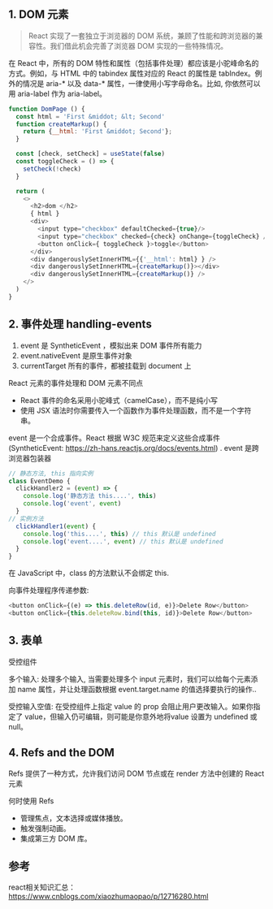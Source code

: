 ## 1. DOM 元素
> React 实现了一套独立于浏览器的 DOM 系统，兼顾了性能和跨浏览器的兼容性。我们借此机会完善了浏览器 DOM 实现的一些特殊情况。

在 React 中，所有的 DOM 特性和属性（包括事件处理）都应该是小驼峰命名的方式。例如，与 HTML 中的 tabindex 属性对应的 React 的属性是 tabIndex。例外的情况是 aria-* 以及 data-* 属性，一律使用小写字母命名。比如, 你依然可以用 aria-label 作为 aria-label。

```javascript
function DomPage () {
  const html = 'First &middot; &lt; Second'
  function createMarkup() {
    return {__html: 'First &middot; Second'};
  }

  const [check, setCheck] = useState(false)
  const toggleCheck = () => {
    setCheck(!check)
  }

  return (
    <>
      <h2>dom </h2>
      { html }
      <div>
        <input type="checkbox" defaultChecked={true}/>
        <input type="checkbox" checked={check} onChange={toggleCheck} />
        <button onClick={ toggleCheck }>toggle</button>
      </div>
      <div dangerouslySetInnerHTML={{'__html': html} } />
      <div dangerouslySetInnerHTML={createMarkup()}></div>
      <div dangerouslySetInnerHTML={createMarkup()} />
    </>
  )
}
```

## 2. 事件处理 handling-events
1. event 是 SyntheticEvent ，模拟出来 DOM 事件所有能力
2. event.nativeEvent 是原生事件对象
3. currentTarget 所有的事件，都被挂载到 document 上

React 元素的事件处理和 DOM 元素不同点
- React 事件的命名采用小驼峰式（camelCase），而不是纯小写
- 使用 JSX 语法时你需要传入一个函数作为事件处理函数，而不是一个字符串。

event 是一个合成事件。React 根据 W3C 规范来定义这些合成事件(SyntheticEvent: https://zh-hans.reactjs.org/docs/events.html) . event 是跨浏览器包装器

```javascript
// 静态方法, this 指向实例
class EventDemo {
  clickHandler2 = (event) => {
    console.log('静态方法 this....', this)
    console.log('event', event)
  }
// 实例方法
  clickHandler1(event) {
    console.log('this....', this) // this 默认是 undefined
    console.log('event....', event) // this 默认是 undefined
  }
}
```

在 JavaScript 中，class 的方法默认不会绑定 this.

向事件处理程序传递参数:
```javascript
<button onClick={(e) => this.deleteRow(id, e)}>Delete Row</button>
<button onClick={this.deleteRow.bind(this, id)}>Delete Row</button>
```

## 3. 表单
受控组件

多个输入:
处理多个输入, 当需要处理多个 input 元素时，我们可以给每个元素添加 name 属性，并让处理函数根据 event.target.name 的值选择要执行的操作..

受控输入空值:
在受控组件上指定 value 的 prop 会阻止用户更改输入。如果你指定了 value，但输入仍可编辑，则可能是你意外地将value 设置为 undefined 或 null。

## 4. Refs and the DOM
Refs 提供了一种方式，允许我们访问 DOM 节点或在 render 方法中创建的 React 元素

何时使用 Refs
- 管理焦点，文本选择或媒体播放。
- 触发强制动画。
- 集成第三方 DOM 库。


## 参考
react相关知识汇总：
https://www.cnblogs.com/xiaozhumaopao/p/12716280.html